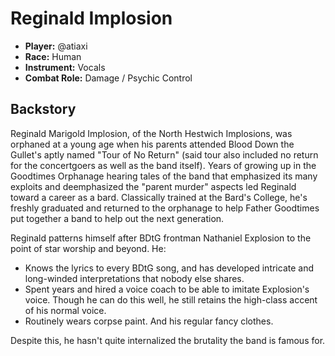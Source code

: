 # Reginald Implosion

 * **Player:** @atiaxi
 * **Race:** Human
 * **Instrument:** Vocals
 * **Combat Role:** Damage / Psychic Control

## Backstory

Reginald Marigold Implosion, of the North Hestwich Implosions, was orphaned at a young age when his parents attended Blood Down the Gullet's aptly named "Tour of No Return" (said tour also included no return for the concertgoers as well as the band itself).  Years of growing up in the Goodtimes Orphanage hearing tales of the band that emphasized its many exploits and deemphasized the "parent murder" aspects led Reginald toward a career as a bard.  Classically trained at the Bard's College, he's freshly graduated and returned to the orphanage to help Father Goodtimes put together a band to help out the next generation.

Reginald patterns himself after BDtG frontman Nathaniel Explosion to the point of star worship and beyond.  He:

  *  Knows the lyrics to every BDtG song, and has developed intricate and long-winded interpretations that nobody else shares.
  *  Spent years and hired a voice coach to be able to imitate Explosion's voice.  Though he can do this well, he still retains the high-class accent of his normal voice.
  *  Routinely wears corpse paint.  And his regular fancy clothes.

Despite this, he hasn't quite internalized the brutality the band is famous for.
